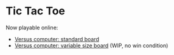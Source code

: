 # Tic Tac Toe

Now playable online:

* [Versus computer: standard board](https://mollieswenson.github.io/tic-tac-toe/standard.html)
* [Versus computer: variable size board](https://mollieswenson.github.io/tic-tac-toe/variable.html) (WIP, no win condition)
